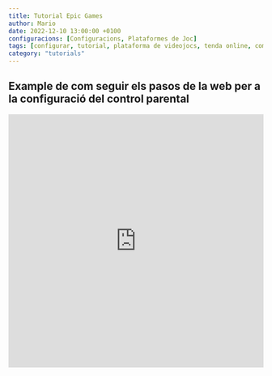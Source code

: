 ```yaml
---
title: Tutorial Epic Games
author: Mario
date: 2022-12-10 13:00:00 +0100
configuracions: [Configuracions, Plataformes de Joc]
tags: [configurar, tutorial, plataforma de videojocs, tenda online, comprar, control, parental, pc, EpicGames, Epic, Games, Fonite, xats, xats i veus, comunicacions, limitar, 29 de Novembre de 2022, escrit per Mario, PEGI +18, correu, direcció email, PIN]
category: "tutorials"
---
```


## Example de com seguir els pasos de la web per a la configuració del control parental

<iframe width="100%" height="500" src="https://www.youtube.com/embed/tAX8Bl46MRs" title="YouTube video player" frameborder="0" allow="accelerometer; autoplay; clipboard-write; encrypted-media; gyroscope; picture-in-picture" allowfullscreen></iframe>